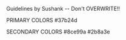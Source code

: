 Guidelines by Sushank -- Don't OVERWRITE!!

PRIMARY COLORS
#37b24d

SECONDARY COLORS
#8ce99a
#2b8a3e
